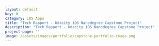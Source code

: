```yaml
---
layout: default
key: 0
category: iOS Apps
title: "Tech Rapport - Udacity iOS Nanodegree Capstone Project"
description: "Tech Rapport - Udacity iOS Nanodegree Capstone Project"
project-page: ''
image: /assets/images/portfolio/capstone-portfolio-image.png
---
```

